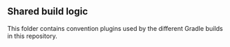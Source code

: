## Shared build logic

This folder contains convention plugins used by the different Gradle builds in this repository.

